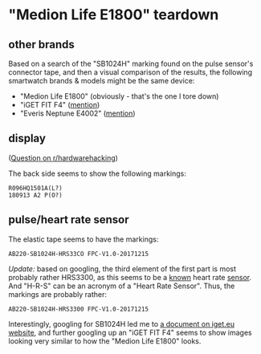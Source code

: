 # "Medion Life E1800" teardown

## other brands

Based on a search of the "SB1024H" marking
found on the pulse sensor's connector tape,
and then a visual comparison of the results,
the following smartwatch brands & models might be the same device:

- "Medion Life E1800" (obviously - that's the one I tore down)
- "iGET FIT F4" ([mention](https://iget.eu/sites/data/nositelnosti/ce/ce_declaration_of_conformity_fit%20f4%20silver.pdf))
- "Everis Neptune E4002" ([mention](https://play.google.com/store/apps/details?id=com.oplayer.everisapp&hl=en))

## display

([Question on r/hardwarehacking](https://redd.it/1k8lzl9))

The back side seems to show the following markings:

    R096HQ1501A(L?)
    180913 A2 P(O?)

## pulse/heart rate sensor

The elastic tape seems to have the markings:

    AB220-SB1024H-HRS33CO FPC-V1.0-20171215

_Update:_ based on googling, the third element of the first part
is most probably rather HRS3300,
as this seems to be a [known](https://docs.rs/hrs3300) heart rate
[sensor](https://files.pine64.org/doc/datasheet/pinetime/HRS3300%20Heart%20Rate%20Sensor.pdf).
And "H-R-S" can be an acronym of a "Heart Rate Sensor".
Thus, the markings are probably rather:

    AB220-SB1024H-HRS3300 FPC-V1.0-20171215

Interestingly, googling for SB1024H led me to
[a document on iget.eu website](https://iget.eu/sites/data/nositelnosti/ce/ce_declaration_of_conformity_fit%20f4%20silver.pdf),
and further googling up an "iGET FIT F4"
seems to show images looking very similar
to how the "Medion Life E1800" looks.
